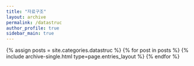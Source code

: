 ```yaml
---
title: "자료구조"
layout: archive
permalink: /datastruc
author_profile: true
sidebar_main: true
---
```



{% assign posts = site.categories.datastruc %}
{% for post in posts %} {% include archive-single.html type=page.entries_layout %} {% endfor %}